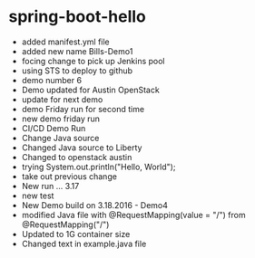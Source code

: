 # spring-boot-hello
* added manifest.yml file
* added new name Bills-Demo1
* focing change to pick up Jenkins pool
* using STS to deploy to github
* demo number 6
* Demo updated for Austin OpenStack
* update for next demo
* demo Friday run for second time
* new demo friday run
* CI/CD Demo Run 
* Change Java source
* Changed Java source to Liberty
* Changed to openstack austin 
* trying System.out.println("Hello, World"); 
* take out previous change
* New run ... 3.17
* new test
* New Demo build on 3.18.2016 - Demo4
* modified Java file with @RequestMapping(value = "/") from @RequestMapping("/")
* Updated to 1G container size
* Changed text in example.java file